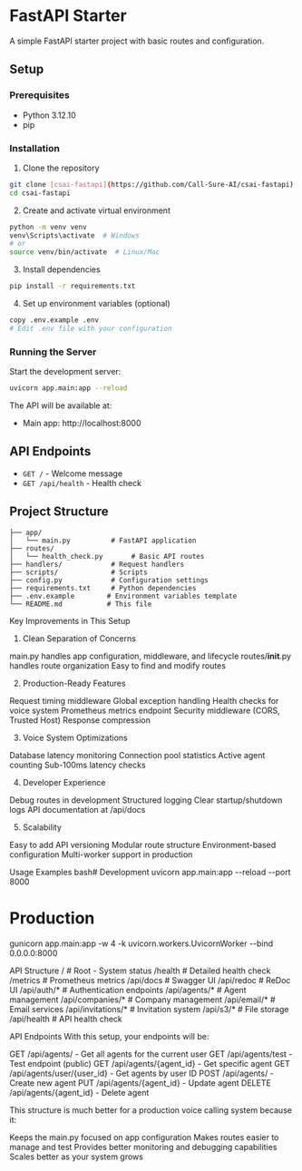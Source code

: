 # FastAPI Starter

A simple FastAPI starter project with basic routes and configuration.

## Setup

### Prerequisites
- Python 3.12.10
- pip

### Installation

1. Clone the repository
```bash
git clone [csai-fastapi](https://github.com/Call-Sure-AI/csai-fastapi)
cd csai-fastapi
```

2. Create and activate virtual environment
```bash
python -m venv venv
venv\Scripts\activate  # Windows
# or
source venv/bin/activate  # Linux/Mac
```

3. Install dependencies
```bash
pip install -r requirements.txt
```

4. Set up environment variables (optional)
```bash
copy .env.example .env
# Edit .env file with your configuration
```

### Running the Server

Start the development server:
```bash
uvicorn app.main:app --reload
```

The API will be available at:
- Main app: http://localhost:8000

## API Endpoints

- `GET /` - Welcome message
- `GET /api/health` - Health check

## Project Structure

```
├── app/
│   └── main.py          # FastAPI application
├── routes/
│   └── health_check.py       # Basic API routes
├── handlers/            # Request handlers
├── scripts/             # Scripts
├── config.py            # Configuration settings
├── requirements.txt     # Python dependencies
├── .env.example        # Environment variables template
└── README.md           # This file
```

Key Improvements in This Setup
1. Clean Separation of Concerns

main.py handles app configuration, middleware, and lifecycle
routes/__init__.py handles route organization
Easy to find and modify routes

2. Production-Ready Features

Request timing middleware
Global exception handling
Health checks for voice system
Prometheus metrics endpoint
Security middleware (CORS, Trusted Host)
Response compression

3. Voice System Optimizations

Database latency monitoring
Connection pool statistics
Active agent counting
Sub-100ms latency checks

4. Developer Experience

Debug routes in development
Structured logging
Clear startup/shutdown logs
API documentation at /api/docs

5. Scalability

Easy to add API versioning
Modular route structure
Environment-based configuration
Multi-worker support in production


Usage Examples
bash# Development
uvicorn app.main:app --reload --port 8000

# Production
gunicorn app.main:app -w 4 -k uvicorn.workers.UvicornWorker --bind 0.0.0.0:8000


API Structure
/                       # Root - System status
/health                 # Detailed health check
/metrics               # Prometheus metrics
/api/docs              # Swagger UI
/api/redoc             # ReDoc UI
/api/auth/*            # Authentication endpoints
/api/agents/*          # Agent management
/api/companies/*       # Company management
/api/email/*           # Email services
/api/invitations/*     # Invitation system
/api/s3/*              # File storage
/api/health            # API health check

API Endpoints
With this setup, your endpoints will be:

GET /api/agents/ - Get all agents for the current user
GET /api/agents/test - Test endpoint (public)
GET /api/agents/{agent_id} - Get specific agent
GET /api/agents/user/{user_id} - Get agents by user ID
POST /api/agents/ - Create new agent
PUT /api/agents/{agent_id} - Update agent
DELETE /api/agents/{agent_id} - Delete agent
 
This structure is much better for a production voice calling system because it:

Keeps the main.py focused on app configuration
Makes routes easier to manage and test
Provides better monitoring and debugging capabilities
Scales better as your system grows